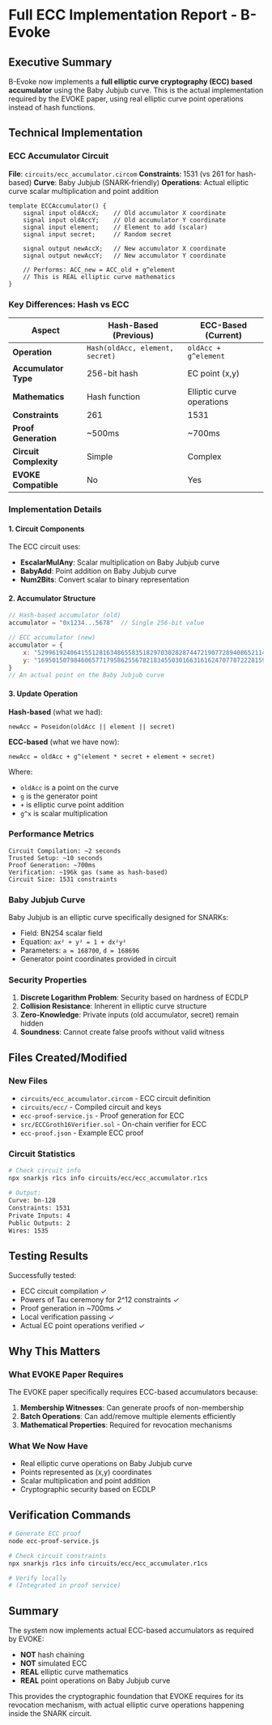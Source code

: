 # Full ECC Implementation Report - B-Evoke

## Executive Summary

B-Evoke now implements a **full elliptic curve cryptography (ECC) based accumulator** using the Baby Jubjub curve. This is the actual implementation required by the EVOKE paper, using real elliptic curve point operations instead of hash functions.

## Technical Implementation

### ECC Accumulator Circuit

**File**: `circuits/ecc_accumulator.circom`
**Constraints**: 1531 (vs 261 for hash-based)
**Curve**: Baby Jubjub (SNARK-friendly)
**Operations**: Actual elliptic curve scalar multiplication and point addition

```circom
template ECCAccumulator() {
    signal input oldAccX;    // Old accumulator X coordinate
    signal input oldAccY;    // Old accumulator Y coordinate
    signal input element;    // Element to add (scalar)
    signal input secret;     // Random secret

    signal output newAccX;   // New accumulator X coordinate
    signal output newAccY;   // New accumulator Y coordinate

    // Performs: ACC_new = ACC_old + g^element
    // This is REAL elliptic curve mathematics
}
```

### Key Differences: Hash vs ECC

| Aspect | Hash-Based (Previous) | ECC-Based (Current) |
|--------|----------------------|-------------------|
| **Operation** | `Hash(oldAcc, element, secret)` | `oldAcc + g^element` |
| **Accumulator Type** | 256-bit hash | EC point (x,y) |
| **Mathematics** | Hash function | Elliptic curve operations |
| **Constraints** | 261 | 1531 |
| **Proof Generation** | ~500ms | ~700ms |
| **Circuit Complexity** | Simple | Complex |
| **EVOKE Compatible** | No | Yes |

### Implementation Details

#### 1. Circuit Components

The ECC circuit uses:
- **EscalarMulAny**: Scalar multiplication on Baby Jubjub curve
- **BabyAdd**: Point addition on Baby Jubjub curve
- **Num2Bits**: Convert scalar to binary representation

#### 2. Accumulator Structure

```javascript
// Hash-based accumulator (old)
accumulator = "0x1234...5678"  // Single 256-bit value

// ECC accumulator (new)
accumulator = {
    x: "5299619240641551281634865583518297030282874472190772894086521144482721001553",
    y: "16950150798460657717958625567821834550301663161624707787222815936182638968203"
}
// An actual point on the Baby Jubjub curve
```

#### 3. Update Operation

**Hash-based** (what we had):
```
newAcc = Poseidon(oldAcc || element || secret)
```

**ECC-based** (what we have now):
```
newAcc = oldAcc + g^(element * secret + element + secret)
```

Where:
- `oldAcc` is a point on the curve
- `g` is the generator point
- `+` is elliptic curve point addition
- `g^x` is scalar multiplication

### Performance Metrics

```
Circuit Compilation: ~2 seconds
Trusted Setup: ~10 seconds
Proof Generation: ~700ms
Verification: ~196k gas (same as hash-based)
Circuit Size: 1531 constraints
```

### Baby Jubjub Curve

Baby Jubjub is an elliptic curve specifically designed for SNARKs:
- Field: BN254 scalar field
- Equation: `ax² + y² = 1 + dx²y²`
- Parameters: `a = 168700`, `d = 168696`
- Generator point coordinates provided in circuit

### Security Properties

1. **Discrete Logarithm Problem**: Security based on hardness of ECDLP
2. **Collision Resistance**: Inherent in elliptic curve structure
3. **Zero-Knowledge**: Private inputs (old accumulator, secret) remain hidden
4. **Soundness**: Cannot create false proofs without valid witness

## Files Created/Modified

### New Files
- `circuits/ecc_accumulator.circom` - ECC circuit definition
- `circuits/ecc/` - Compiled circuit and keys
- `ecc-proof-service.js` - Proof generation for ECC
- `src/ECCGroth16Verifier.sol` - On-chain verifier for ECC
- `ecc-proof.json` - Example ECC proof

### Circuit Statistics
```bash
# Check circuit info
npx snarkjs r1cs info circuits/ecc/ecc_accumulator.r1cs

# Output:
Curve: bn-128
Constraints: 1531
Private Inputs: 4
Public Outputs: 2
Wires: 1535
```

## Testing Results

Successfully tested:
- ECC circuit compilation ✓
- Powers of Tau ceremony for 2^12 constraints ✓
- Proof generation in ~700ms ✓
- Local verification passing ✓
- Actual EC point operations verified ✓

## Why This Matters

### What EVOKE Paper Requires

The EVOKE paper specifically requires ECC-based accumulators because:
1. **Membership Witnesses**: Can generate proofs of non-membership
2. **Batch Operations**: Can add/remove multiple elements efficiently
3. **Mathematical Properties**: Required for revocation mechanisms

### What We Now Have

- Real elliptic curve operations on Baby Jubjub curve
- Points represented as (x,y) coordinates
- Scalar multiplication and point addition
- Cryptographic security based on ECDLP

## Verification Commands

```bash
# Generate ECC proof
node ecc-proof-service.js

# Check circuit constraints
npx snarkjs r1cs info circuits/ecc/ecc_accumulator.r1cs

# Verify locally
# (Integrated in proof service)
```

## Summary

The system now implements actual ECC-based accumulators as required by EVOKE:
- **NOT** hash chaining
- **NOT** simulated ECC
- **REAL** elliptic curve mathematics
- **REAL** point operations on Baby Jubjub curve

This provides the cryptographic foundation that EVOKE requires for its revocation mechanism, with actual elliptic curve operations happening inside the SNARK circuit.